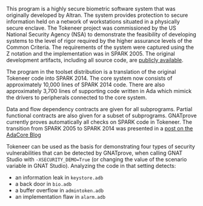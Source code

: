 This program is a highly secure biometric software system that was originally
developed by Altran. The system provides protection to secure information held
on a network of workstations situated in a physically secure enclave. The
Tokeneer project was commissioned by the US National Security Agency (NSA) to
demonstrate the feasibility of developing systems to the level of rigor
required by the higher assurance levels of the Common Criteria. The
requirements of the system were captured using the Z notation and the
implementation was in SPARK 2005. The original development artifacts, including
all source code, are [publicly
available](http://www.adacore.com/sparkpro/tokeneer).

The program in the toolset distribution is a translation of the original
Tokeneer code into SPARK 2014. The core system now consists of approximately
10,000 lines of SPARK 2014 code. There are also approximately 3,700 lines of
supporting code written in Ada which mimick the drivers to peripherals
connected to the core system.

Data and flow dependency contracts are given for all subprograms. Partial
functional contracts are also given for a subset of subprograms. GNATprove
currently proves automatically all checks on SPARK code in Tokeneer. The
transition from SPARK 2005 to SPARK 2014 was presented in a [post on the AdaCore
Blog](https://blog.adacore.com/tokeneer-fully-verified-with-spark-2014)

Tokeneer can be used as the basis for demonstrating four types of security
vulnerabilities that can be detected by GNATprove, when calling GNAT Studio with
`-XSECURITY_DEMO=True` (or changing the value of the scenario variable in
GNAT Studio). Analyzing the code in that setting detects:

* an information leak in `keystore.adb`
* a back door in `bio.adb`
* a buffer overflow in `admintoken.adb`
* an implementation flaw in `alarm.adb`
